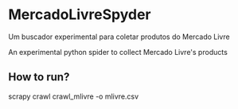 # MercadoLivreSpyder
Um buscador experimental para coletar produtos do Mercado Livre

An experimental python spider to collect Mercado Livre's products
## How to run?
scrapy crawl crawl_mlivre -o mlivre.csv
